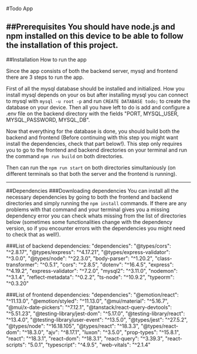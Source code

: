 #Todo App

##Prerequisites
You should have node.js and npm installed on this device to be able to follow the installation of this project.
---
##Installation
How to run the app

Since the app consists of both the backend server, mysql and frontend there are 3 steps to run the app. 

 First of all the mysql database should be installed and initialized. How you install mysql depends on your os but after installing mysql you can connect to mysql with `mysql -u root -p` and run `CREATE DATABASE todo;` to create the database on your device. Then all you have left to do is add and configure a .env file on the backend directory with the fields "PORT, MYSQL_USER, MYSQL_PASSWORD, MYSQL_DB". 

 Now that everything for the database is done, you should build both the backend and frontend (Before continuing with this step you might want install the dependencies, check that part below!). This step only requires you to go to the frontend and backend directories on your terminal and run the command `npm run build` on both directories. 

 Then can run the `npm run start` on both directories simultaniously (on different terminals so that both the server and the frontend is running).


---

##Dependencies
###Downloading dependencies
 You can install all the necessary dependencies by going to both the frontend and backend directories and simply running the `npm install` commands. If there are any problems with that command and your terminal gives you a missing dependency error you can check whats missing from the list of directories below (sometimes some functionalities change with the dependency version, so if you encounter errors with the dependencies you might need to check that as well!).

###List of backend dependencies:
"dependencies":
    "@types/cors": "^2.8.17",
    "@types/express": "^4.17.21",
    "@types/express-validator": "^3.0.0",
    "@types/node": "^22.3.0",
    "body-parser": "^1.20.2",
    "class-transformer": "^0.5.1",
    "cors": "^2.8.5",
    "dotenv": "^16.4.5",
    "express": "^4.19.2",
    "express-validator": "^7.2.0",
    "mysql2": "^3.11.0",
    "nodemon": "^3.1.4",
    "reflect-metadata": "^0.2.2",
    "ts-node": "^10.9.2",
    "typeorm": "^0.3.20"

###List of frontend dependencies:
  "dependencies": 
    "@emotion/react": "^11.13.0",
    "@emotion/styled": "^11.13.0",
    "@mui/material": "^5.16.7",
    "@mui/x-date-pickers": "^7.12.1",
    "@tanstack/react-query-devtools": "^5.51.23",
    "@testing-library/jest-dom": "^5.17.0",
    "@testing-library/react": "^13.4.0",
    "@testing-library/user-event": "^13.5.0",
    "@types/jest": "^27.5.2",
    "@types/node": "^16.18.105",
    "@types/react": "^18.3.3",
    "@types/react-dom": "^18.3.0",
    "ajv": "^8.17.1",
    "luxon": "^3.5.0",
    "prop-types": "^15.8.1",
    "react": "^18.3.1",
    "react-dom": "^18.3.1",
    "react-query": "^3.39.3",
    "react-scripts": "5.0.1",
    "typescript": "^4.9.5",
    "web-vitals": "^2.1.4"